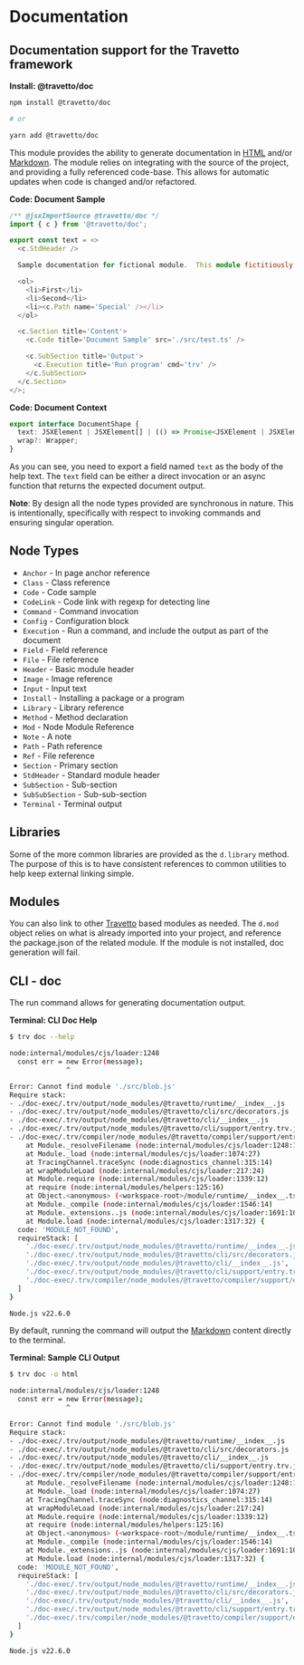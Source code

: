 <!-- This file was generated by @travetto/doc and should not be modified directly -->
<!-- Please modify https://github.com/travetto/travetto/tree/main/module/doc/DOC.tsx and execute "npx trv doc" to rebuild -->
# Documentation

## Documentation support for the Travetto framework

**Install: @travetto/doc**
```bash
npm install @travetto/doc

# or

yarn add @travetto/doc
```

This module provides the ability to generate documentation in [HTML](https://en.wikipedia.org/wiki/HTML) and/or [Markdown](https://en.wikipedia.org/wiki/Markdown).  The module relies on integrating with the source of the project, and providing a fully referenced code-base.  This allows for automatic updates when code is changed and/or refactored.

**Code: Document Sample**
```typescript
/** @jsxImportSource @travetto/doc */
import { c } from '@travetto/doc';

export const text = <>
  <c.StdHeader />

  Sample documentation for fictional module.  This module fictitiously relies upon <c.Mod name='Cache' /> functionality.

  <ol>
    <li>First</li>
    <li>Second</li>
    <li><c.Path name='Special' /></li>
  </ol>

  <c.Section title='Content'>
    <c.Code title='Document Sample' src='./src/test.ts' />

    <c.SubSection title='Output'>
      <c.Execution title='Run program' cmd='trv' />
    </c.SubSection>
  </c.Section>
</>;
```

**Code: Document Context**
```typescript
export interface DocumentShape {
  text: JSXElement | JSXElement[] | (() => Promise<JSXElement | JSXElement[]>);
  wrap?: Wrapper;
}
```

As you can see, you need to export a field named `text` as the body of the help text. The `text` field can be either a direct invocation or an async function that returns the expected document output.

**Note**: By design all the node types provided are synchronous in nature.  This is intentionally, specifically with respect to invoking commands and ensuring singular operation.

## Node Types

   *  `Anchor` - In page anchor reference
   *  `Class` - Class reference
   *  `Code` - Code sample
   *  `CodeLink` - Code link with regexp for detecting line
   *  `Command` - Command invocation
   *  `Config` - Configuration block
   *  `Execution` - Run a command, and include the output as part of the document
   *  `Field` - Field reference
   *  `File` - File reference
   *  `Header` - Basic module header
   *  `Image` - Image reference
   *  `Input` - Input text
   *  `Install` - Installing a package or a program
   *  `Library` - Library reference
   *  `Method` - Method declaration
   *  `Mod` - Node Module Reference
   *  `Note` - A note
   *  `Path` - Path reference
   *  `Ref` - File reference
   *  `Section` - Primary section
   *  `StdHeader` - Standard module header
   *  `SubSection` - Sub-section
   *  `SubSubSection` - Sub-sub-section
   *  `Terminal` - Terminal output

## Libraries
Some of the more common libraries are provided as the `d.library` method.  The purpose of this is to have consistent references to common utilities to help keep external linking simple.

## Modules
You can also link to other [Travetto](https://travetto.dev) based modules as needed.  The `d.mod` object relies on what is already imported into your project, and reference the package.json of the related module. If the module is not installed, doc generation will fail.

## CLI - doc
The run command allows for generating documentation output.

**Terminal: CLI Doc Help**
```bash
$ trv doc --help

node:internal/modules/cjs/loader:1248
  const err = new Error(message);
              ^

Error: Cannot find module './src/blob.js'
Require stack:
- ./doc-exec/.trv/output/node_modules/@travetto/runtime/__index__.js
- ./doc-exec/.trv/output/node_modules/@travetto/cli/src/decorators.js
- ./doc-exec/.trv/output/node_modules/@travetto/cli/__index__.js
- ./doc-exec/.trv/output/node_modules/@travetto/cli/support/entry.trv.js
- ./doc-exec/.trv/compiler/node_modules/@travetto/compiler/support/entry.trvc.js
    at Module._resolveFilename (node:internal/modules/cjs/loader:1248:15)
    at Module._load (node:internal/modules/cjs/loader:1074:27)
    at TracingChannel.traceSync (node:diagnostics_channel:315:14)
    at wrapModuleLoad (node:internal/modules/cjs/loader:217:24)
    at Module.require (node:internal/modules/cjs/loader:1339:12)
    at require (node:internal/modules/helpers:125:16)
    at Object.<anonymous> (<workspace-root>/module/runtime/__index__.ts:3:1)
    at Module._compile (node:internal/modules/cjs/loader:1546:14)
    at Module._extensions..js (node:internal/modules/cjs/loader:1691:10)
    at Module.load (node:internal/modules/cjs/loader:1317:32) {
  code: 'MODULE_NOT_FOUND',
  requireStack: [
    './doc-exec/.trv/output/node_modules/@travetto/runtime/__index__.js',
    './doc-exec/.trv/output/node_modules/@travetto/cli/src/decorators.js',
    './doc-exec/.trv/output/node_modules/@travetto/cli/__index__.js',
    './doc-exec/.trv/output/node_modules/@travetto/cli/support/entry.trv.js',
    './doc-exec/.trv/compiler/node_modules/@travetto/compiler/support/entry.trvc.js'
  ]
}

Node.js v22.6.0
```

By default, running the command will output the [Markdown](https://en.wikipedia.org/wiki/Markdown) content directly to the terminal.

**Terminal: Sample CLI Output**
```bash
$ trv doc -o html

node:internal/modules/cjs/loader:1248
  const err = new Error(message);
              ^

Error: Cannot find module './src/blob.js'
Require stack:
- ./doc-exec/.trv/output/node_modules/@travetto/runtime/__index__.js
- ./doc-exec/.trv/output/node_modules/@travetto/cli/src/decorators.js
- ./doc-exec/.trv/output/node_modules/@travetto/cli/__index__.js
- ./doc-exec/.trv/output/node_modules/@travetto/cli/support/entry.trv.js
- ./doc-exec/.trv/compiler/node_modules/@travetto/compiler/support/entry.trvc.js
    at Module._resolveFilename (node:internal/modules/cjs/loader:1248:15)
    at Module._load (node:internal/modules/cjs/loader:1074:27)
    at TracingChannel.traceSync (node:diagnostics_channel:315:14)
    at wrapModuleLoad (node:internal/modules/cjs/loader:217:24)
    at Module.require (node:internal/modules/cjs/loader:1339:12)
    at require (node:internal/modules/helpers:125:16)
    at Object.<anonymous> (<workspace-root>/module/runtime/__index__.ts:3:1)
    at Module._compile (node:internal/modules/cjs/loader:1546:14)
    at Module._extensions..js (node:internal/modules/cjs/loader:1691:10)
    at Module.load (node:internal/modules/cjs/loader:1317:32) {
  code: 'MODULE_NOT_FOUND',
  requireStack: [
    './doc-exec/.trv/output/node_modules/@travetto/runtime/__index__.js',
    './doc-exec/.trv/output/node_modules/@travetto/cli/src/decorators.js',
    './doc-exec/.trv/output/node_modules/@travetto/cli/__index__.js',
    './doc-exec/.trv/output/node_modules/@travetto/cli/support/entry.trv.js',
    './doc-exec/.trv/compiler/node_modules/@travetto/compiler/support/entry.trvc.js'
  ]
}

Node.js v22.6.0
```
